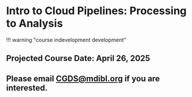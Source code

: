 # Intro to Cloud Pipelines: Processing to Analysis

!!! warning "course indevelopment development"

## Projected Course Date: April 26, 2025

## Please email **CGDS@mdibl.org** if you are interested. 
